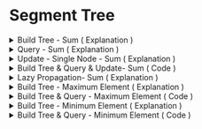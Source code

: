 # Segment Tree

<details>
  <summary>Build Tree - Sum ( Explanation ) </summary> <br>
  <img src="SegmentTreeBuild 2.png">
</details>



<details>
  <summary>Query - Sum ( Explanation )</summary> <br>
  <img src="QueriesOnSegmentTree_return_SumOfRange 1.png">
  <br>
  <img src="QueriesOnSegmentTree_return_SumOfRange 2.png">
</details>


<details>
  <summary>Update - Single Node - Sum ( Explanation )</summary> <br>
  <img src="Update_a_node_by_val 1.png">
  <br>
  <img src="Update_a_node_by_val 2.png">
</details>


<details>
  <summary>Build Tree & Query & Update- Sum ( Code ) </summary>
  
  ```
  
Complexity : O ( nlogn )

#include<bits/stdc++.h>
#define ll long long
#define pb push_back
using namespace std;

void buildTree ( int *ar , int* segTree , int n , int i , int f  ){
        if( i == f ){
            segTree[n] = ar[i] ;
            return ;
        }
        int l , m , r ;

        l = n*2+1;
        r = n*2+2;

        m = ( i+f )/2 ;

        buildTree(ar,segTree,l,i,m);
        buildTree(ar,segTree,r,m+1,f);

        segTree[n] = segTree[l] + segTree[r] ;
}
int query ( int segTree[] ,int n ,  int i , int f , int a , int b ){

    if ( a > f || b < i ) return 0 ;
    if ( i >= a && f <= b ) return segTree[n];

    int l , r , m , res1 , res2  ;

    l = n*2+1;
    r = n*2+2;

    m = ( i+f) / 2 ;

    res1 = query( segTree,l,i,m,a,b);
    res2 = query( segTree,r,m+1,f,a,b);

    return res1+res2;
}

void update( int segTree[] , int n , int a , int b , int pos , int val ){

    if ( pos < a || pos > b )  return ;
    if ( pos == a && pos == b ){
        segTree[n] += val;
        return ;
    }
    int l , r , m ;
    l = n*2+1 ;
    r = n*2+2 ;

    m = (a+b) / 2 ;

    update( segTree , l , a , m , pos , val ) ;
    update( segTree , r, m+1 , b , pos, val ) ;

    segTree[n] = segTree[l] + segTree[r];
    return ;

}


int main(){
    int n ;
    cin >> n ;
    int ar[n] ;
   // int ar[] = {4,-9,3,7,1,0,2};
    for( int i = 0 ; i < n ; i++ )
        cin >> ar[i] ;


    int segTree[ n*3 ] ; // segTree array size shuold be three times given array size
    memset(segTree,0,sizeof(segTree));

    buildTree (ar,segTree,0,0,n-1);

    for(int i = 0 ; i < n*3 ; i++ )
        cout << segTree[i] << " ";
    cout << endl;


    int pos , val  ;
    cin >> pos >> val ;
    update(segTree , 0 , 0, n-1  , pos , val ) ;

    int q ;
    cin >> q ;
    while ( q-- ){
        int a , b ;
        cin >> a >> b ;

        cout << query( segTree ,0, 0,n-1,  a , b ) << endl;
    }





return 0;
}

/*

7
4 -9 3 7 1 0 2

*/

  
  ```
 
</details>

  
<details>
  <summary>Lazy Propagation- Sum ( Explanation )</summary> <br>
  <img src="z___Lazy Propagation Segment Tree Build_Update 1.png">
</details>


  
  
<details>
  <summary>Build Tree - Maximum Element ( Explanation ) </summary> <br>
  <img src="MAX_ from _SegTree .png">
</details>


<details>
  <summary>Build Tree & Query - Maximum Element  ( Code  ) </summary>
  
  ```
  #include<bits/stdc++.h>
#define ll long long
#define pb push_back
using namespace std;

void buildTree ( int *ar , int* segTree , int n , int i , int f  ){
        if( i == f ){
            segTree[n] = ar[i] ;
            return ;
        }
        int l , m , r ;

        l = n*2+1;
        r = n*2+2;

        m = ( i+f )/2 ;

        buildTree(ar,segTree,l,i,m);
        buildTree(ar,segTree,r,m+1,f);

        segTree[n] = segTree[l] > segTree[r] ? segTree[l] : segTree[r] ;
}


int query ( int segTree[] ,int n ,  int i , int f , int a , int b ){

    if ( a > f || b < i ) return INT_MIN ;
    if ( i >= a && f <= b ) return segTree[n];

    int l , r , m , res1 , res2  ;

    l = n*2+1;
    r = n*2+2;

    m = ( i+f) / 2 ;

    res1 = query( segTree,l,i,m,a,b);
    res2 = query( segTree,r,m+1,f,a,b);

    return res1 > res2?  res1 : res2 ;
}


int main(){
    int n ;
    cin >> n ;
    int ar[n] ;
    //int ar[] = {4,-9,3,7,1,0,2};
    for( int i = 0 ; i < n ; i++ )
        cin >> ar[i] ;


    int segTree[ n*3 ] ; // segTree array size shuold be three times given array size
    memset(segTree,0,sizeof(segTree));

    buildTree (ar,segTree,0,0,n-1);

    for(int i = 0 ; i < n*3 ; i++ )
        cout << segTree[i] << " ";
    cout << endl;

    int q ;
    cin >> q ;
    while ( q-- ){
        int a , b ;
        cin >> a >> b ;
        cout << query( segTree ,0, 0,n-1,  a , b ) << endl;
    }

return 0;
}

  
  ```
 
</details>
  
  
<details>
  <summary>Build Tree - Minimum Element ( Explanation ) </summary>
  <br>
  <img src="MIN_ from _SegTree.png">
</details>


<details>
  <summary>Build Tree & Query - Minimum Element ( Code ) </summary>
  
  ```
  
#include<bits/stdc++.h>
#define ll long long
#define pb push_back
using namespace std;

void buildTree ( int *ar , int* segTree , int n , int i , int f  ){
        if( i == f ){
            segTree[n] = ar[i] ;
            return ;
        }
        int l , m , r ;

        l = n*2+1;
        r = n*2+2;

        m = ( i+f )/2 ;

        buildTree(ar,segTree,l,i,m);
        buildTree(ar,segTree,r,m+1,f);

        segTree[n] = segTree[l] < segTree[r] ? segTree[l] : segTree[r] ;
}
int query ( int segTree[] ,int n ,  int i , int f , int a , int b ){

    if ( a > f || b < i ) return INT_MAX ;
    if ( i >= a && f <= b ) return segTree[n];

    int l , r , m , res1 , res2  ;

    l = n*2+1;
    r = n*2+2;

    m = ( i+f) / 2 ;

    res1 = query( segTree,l,i,m,a,b);
    res2 = query( segTree,r,m+1,f,a,b);

    return res1 < res2 ?  res1 : res2 ;



}

int main(){
    int n ;
    cin >> n ;
    int ar[n] ;
   // int ar[] = {4,-9,3,7,1,0,2};
    for( int i = 0 ; i < n ; i++ )
        cin >> ar[i] ;


    int segTree[ n*3 ] ; // segTree array size shuold be three times given array size
    memset(segTree,0,sizeof(segTree));

    buildTree (ar,segTree,0,0,n-1);

    for(int i = 0 ; i < n*3 ; i++ )
        cout << segTree[i] << " ";
    cout << endl;

    int q ;
    cin >> q ;
    while ( q-- ){
        int a , b ;
        cin >> a >> b ;

        cout << query( segTree ,0, 0,n-1,  a , b ) << endl;
    }


return 0;
}
  

  
  ```
 
</details>
  
  

  
  
  
  
